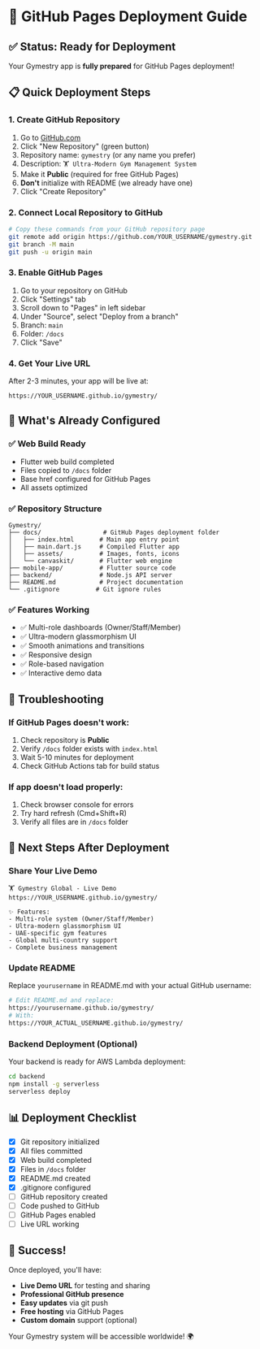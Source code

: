 # 🚀 GitHub Pages Deployment Guide

## ✅ Status: Ready for Deployment
Your Gymestry app is **fully prepared** for GitHub Pages deployment!

## 📋 Quick Deployment Steps

### 1. Create GitHub Repository
1. Go to [GitHub.com](https://github.com)
2. Click "New Repository" (green button)
3. Repository name: `gymestry` (or any name you prefer)
4. Description: `🏋️ Ultra-Modern Gym Management System`
5. Make it **Public** (required for free GitHub Pages)
6. **Don't** initialize with README (we already have one)
7. Click "Create Repository"

### 2. Connect Local Repository to GitHub
```bash
# Copy these commands from your GitHub repository page
git remote add origin https://github.com/YOUR_USERNAME/gymestry.git
git branch -M main
git push -u origin main
```

### 3. Enable GitHub Pages
1. Go to your repository on GitHub
2. Click "Settings" tab
3. Scroll down to "Pages" in left sidebar
4. Under "Source", select "Deploy from a branch"
5. Branch: `main`
6. Folder: `/docs`
7. Click "Save"

### 4. Get Your Live URL
After 2-3 minutes, your app will be live at:
```
https://YOUR_USERNAME.github.io/gymestry/
```

## 🎯 What's Already Configured

### ✅ Web Build Ready
- Flutter web build completed
- Files copied to `/docs` folder
- Base href configured for GitHub Pages
- All assets optimized

### ✅ Repository Structure
```
Gymestry/
├── docs/                 # GitHub Pages deployment folder
│   ├── index.html       # Main app entry point
│   ├── main.dart.js     # Compiled Flutter app
│   ├── assets/          # Images, fonts, icons
│   └── canvaskit/       # Flutter web engine
├── mobile-app/          # Flutter source code
├── backend/             # Node.js API server
├── README.md            # Project documentation
└── .gitignore          # Git ignore rules
```

### ✅ Features Working
- ✅ Multi-role dashboards (Owner/Staff/Member)
- ✅ Ultra-modern glassmorphism UI
- ✅ Smooth animations and transitions
- ✅ Responsive design
- ✅ Role-based navigation
- ✅ Interactive demo data

## 🔧 Troubleshooting

### If GitHub Pages doesn't work:
1. Check repository is **Public**
2. Verify `/docs` folder exists with `index.html`
3. Wait 5-10 minutes for deployment
4. Check GitHub Actions tab for build status

### If app doesn't load properly:
1. Check browser console for errors
2. Try hard refresh (Cmd+Shift+R)
3. Verify all files are in `/docs` folder

## 🚀 Next Steps After Deployment

### Share Your Live Demo
```
🏋️ Gymestry Global - Live Demo
https://YOUR_USERNAME.github.io/gymestry/

✨ Features:
- Multi-role system (Owner/Staff/Member)
- Ultra-modern glassmorphism UI
- UAE-specific gym features
- Global multi-country support
- Complete business management
```

### Update README
Replace `yourusername` in README.md with your actual GitHub username:
```bash
# Edit README.md and replace:
https://yourusername.github.io/gymestry/
# With:
https://YOUR_ACTUAL_USERNAME.github.io/gymestry/
```

### Backend Deployment (Optional)
Your backend is ready for AWS Lambda deployment:
```bash
cd backend
npm install -g serverless
serverless deploy
```

## 📊 Deployment Checklist

- [x] Git repository initialized
- [x] All files committed
- [x] Web build completed
- [x] Files in `/docs` folder
- [x] README.md created
- [x] .gitignore configured
- [ ] GitHub repository created
- [ ] Code pushed to GitHub
- [ ] GitHub Pages enabled
- [ ] Live URL working

## 🎉 Success!

Once deployed, you'll have:
- **Live Demo URL** for testing and sharing
- **Professional GitHub presence** 
- **Easy updates** via git push
- **Free hosting** via GitHub Pages
- **Custom domain** support (optional)

Your Gymestry system will be accessible worldwide! 🌍